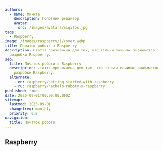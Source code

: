 ```yaml
---
authors:
  - name: Микита
    description: Головний редактор
    avatar:
      src: /images/avatars/niqitos.jpg
tags:
  - Raspberry
image: /images/raspberry/1/cover.webp
title: Початок роботи з Raspberry
description: Стаття призначена для тих, хто тільки починає знайомство з платою
  розробки Raspberry.
seo:
  title: Початок роботи з Raspberry
  description: Стаття призначена для тих, хто тільки починає знайомство з платою
    розробки Raspberry.
  alternate:
    - en: raspberry/getting-started-with-raspberry
    - ru: raspberry/nachalo-raboty-s-raspberry
published: true
date: 2025-09-01T00:00:00.000Z
sitemap:
  lastmod: 2025-09-01
  changefreq: monthly
  priority: 0.8
navigation:
  title: Початок роботи
---
```


## Raspberry
